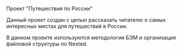 Проект "Путешествия по России"

Данный проект создан с целью рассказать читателю о самых интересных местах для путешествий в России.

В данном проекте изпользуются методология БЭМ и организация файловой структуры по Nested.
